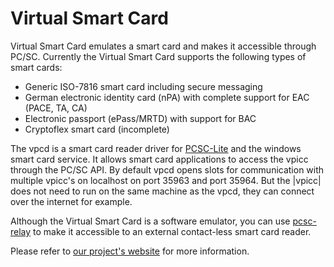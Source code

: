 # Virtual Smart Card

Virtual Smart Card emulates a smart card and makes it accessible through PC/SC.
Currently the Virtual Smart Card supports the following types of smart cards:

- Generic ISO-7816 smart card including secure messaging
- German electronic identity card (nPA) with complete support for EAC
  (PACE, TA, CA)
- Electronic passport (ePass/MRTD) with support for BAC
- Cryptoflex smart card (incomplete)
      
The vpcd is a smart card reader driver for [PCSC-Lite](https://pcsclite.apdu.fr/) and the windows smart
card service. It allows smart card applications to access the vpicc through
the PC/SC API.  By default vpcd opens slots for communication with multiple
vpicc's on localhost on port 35963 and port 35964. But the |vpicc| does not
need to run on the same machine as the vpcd, they can connect over the
internet for example.

Although the Virtual Smart Card is a software emulator, you can use
[pcsc-relay](http://frankmorgner.github.io/vsmartcard/pcsc-relay/README.html)
to make it accessible to an external contact-less smart card reader.

Please refer to [our project's website](http://frankmorgner.github.io/vsmartcard/virtualsmartcard/README.html) for more information.
